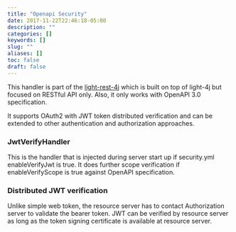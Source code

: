 ```yaml
---
title: "Openapi Security"
date: 2017-11-22T22:46:18-05:00
description: ""
categories: []
keywords: []
slug: ""
aliases: []
toc: false
draft: false
---
```


This handler is part of the [light-rest-4j][] which is built on top of light-4j but 
focused on RESTful API only. Also, it only works with OpenAPI 3.0 specification.

It supports OAuth2 with JWT token distributed verification and can be extended to 
other authentication and authorization approaches. 

### JwtVerifyHandler

This is the handler that is injected during server start up if security.yml 
enableVerifyJwt is true. It does further scope verification if enableVerifyScope 
is true against OpenAPI specification.

### Distributed JWT verification

Unlike simple web token, the resource server has to contact Authorization server 
to validate the bearer token. JWT can be verified by resource server as long as 
the token signing certificate is available at resource server. 


[light-rest-4j]: https://github.com/networknt/light-rest-4j


